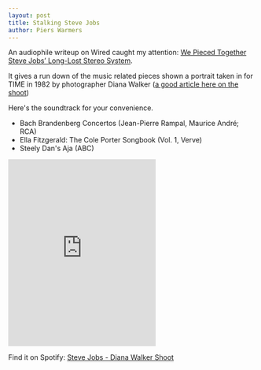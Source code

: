 ```yaml
---
layout: post
title: Stalking Steve Jobs
author: Piers Warmers
---
```


An audiophile writeup on Wired caught my attention: [We Pieced Together Steve Jobs’ Long-Lost Stereo System](http://www.wired.com/2014/04/steve-jobs-stereo-system/).

It gives a run down of the music related pieces shown a portrait taken in for TIME in 1982 by photographer Diana Walker ([a good article here on the shoot](http://lightbox.time.com/2011/10/06/in-a-private-light-diana-walkers-photos-of-steve-jobs/#4))

Here's the soundtrack for your convenience.

 - Bach Brandenberg Concertos (Jean-Pierre Rampal, Maurice André; RCA)
 - Ella Fitzgerald: The Cole Porter Songbook (Vol. 1, Verve)
 - Steely Dan's Aja (ABC)

 <iframe src="https://embed.spotify.com/?uri=spotify:user:1235182649:playlist:2oGP8y1kwKGmvE1nHwiZgy" width="300" height="380" frameborder="0" allowtransparency="true"></iframe>

 Find it on Spotify: [Steve Jobs - Diana Walker Shoot](http://open.spotify.com/user/1235182649/playlist/2oGP8y1kwKGmvE1nHwiZgy)